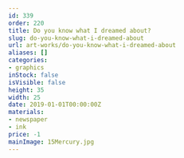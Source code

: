 ```yaml
---
id: 339
order: 220
title: Do you know what I dreamed about?
slug: do-you-know-what-i-dreamed-about
url: art-works/do-you-know-what-i-dreamed-about
aliases: []
categories:
- graphics
inStock: false
isVisible: false
height: 35
width: 25
date: 2019-01-01T00:00:00Z
materials:
- newspaper
- ink
price: -1
mainImage: 15Mercury.jpg
---
```

